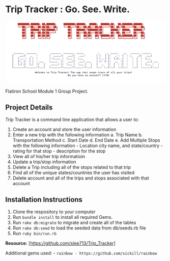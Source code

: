 # Trip Tracker : Go. See. Write.

![alt text](https://github.com/slee713/Trip_Tracker/blob/master/Screen%20Shot%202020-07-30%20at%203.03.53%20PM.png)

Flatiron School Module 1 Group Project. 

## Project Details

Trip Tracker is a command line application that allows a user to:

1. Create an account and store the user information
2. Enter a new trip with the following information
  a. Trip Name
    b. Transportation Method
    c. Start Date
    d. End Date
    e. Add Multiple Stops with the following information
        - Location city name, and state/country 
        - rating for that stop
        - description for the stop
3. View all of his/her trip informatioin
4. Update a trip/stop information
5. Delete a Trip including all of the stops related to that trip
6. Find all of the unique states/countries the user has visited
6. Delete account and all of the trips and stops associated with that account


## Installation Instructions

1. Clone the respository to your computer
2. Run `bundle install` to install all required Gems.
3. Run `rake db:migrate` to migrate and create all of the tables
4. Run `rake db:seed` to load the seeded data from db/seeds.rb file
5. Run `ruby bin/run.rb`

  **Resource:** [https://github.com/slee713/Trip_Tracker]

  Additional gems used:
          - `rainbow - https://github.com/sickill/rainbow`
  

